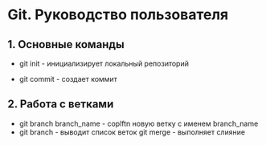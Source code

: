 # Git. Руководство пользователя
## 1. Основные команды
* git init - инициализирует локальный репозиторий

* git commit - создает коммит
## 2. Работа с ветками
* git branch branch_name - coplftn новую ветку с именем branch_name
* git branch - выводит список веток
git merge - выполняет слияние